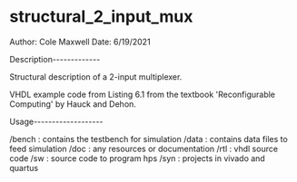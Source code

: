 # structural_2_input_mux

Author: Cole Maxwell
Date:   6/19/2021

Description-------------

Structural description of a 2-input multiplexer.

VHDL example code from Listing 6.1 from the textbook
'Reconfigurable Computing' by Hauck and Dehon.

Usage-------------------

/bench  :   contains the testbench for simulation
/data   :   contains data files to feed simulation
/doc    :   any resources or documentation
/rtl    :   vhdl source code
/sw     :   source code to program hps
/syn    :   projects in vivado and quartus